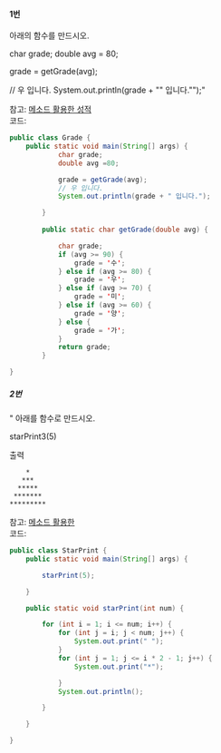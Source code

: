 #### 1번
아래의 함수를 만드시오.                 

char grade;
double avg = 80;

grade = getGrade(avg);

// 우 입니다.
System.out.println(grade + "" 입니다."");"

참고: [메소드 활용한 성적](https://github.com/praybe/KOSMO/blob/main/eclipse-workspace/Method/src/Grade.java)
<br/>
코드:
```java
public class Grade {
	public static void main(String[] args) {
			char grade;
			double avg =80;

			grade = getGrade(avg);
			// 우 입니다.
			System.out.println(grade + " 입니다.");

		}
	
		public static char getGrade(double avg) { 

			char grade; 
			if (avg >= 90) {
				grade = '수'; 
			} else if (avg >= 80) {
				grade = '우';
			} else if (avg >= 70) {
				grade = '미';
			} else if (avg >= 60) {
				grade = '양';
			} else {
				grade = '가';
			}
			return grade; 
		}

}
```




##### 2번
" 아래를 함수로 만드시오.

starPrint3(5) 

출력
```   
    *   
   ***
  *****
 *******
*********
```
참고: [메소드 활용한 ](https://github.com/praybe/KOSMO/blob/main/eclipse-workspace/Method/src/StarPrint.java)
<br/>
코드:
```java
public class StarPrint {
	public static void main(String[] args) {

		starPrint(5);

	}

	public static void starPrint(int num) { 

		for (int i = 1; i <= num; i++) {
			for (int j = i; j < num; j++) {
				System.out.print(" ");
			}
			for (int j = 1; j <= i * 2 - 1; j++) {
				System.out.print("*");

			}
			System.out.println();

		}

	}

}
```
